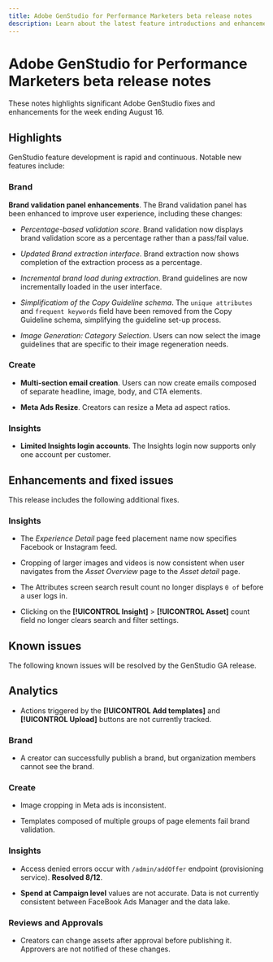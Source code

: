 ```yaml
---
title: Adobe GenStudio for Performance Marketers beta release notes
description: Learn about the latest feature introductions and enhancements to Adobe GenStudio.
---
```


# Adobe GenStudio for Performance Marketers beta release notes

These notes highlights significant Adobe GenStudio fixes and enhancements for the week ending August 16.

## Highlights

GenStudio feature development is rapid and continuous. Notable new features include:

### Brand

**Brand validation panel enhancements**. The Brand validation panel has been enhanced to improve user experience, including these changes: 

   * _Percentage-based validation score_. Brand validation now displays brand validation score as a percentage rather than a pass/fail value. 

   * _Updated Brand extraction interface_. Brand extraction now shows completion of the extraction process as a percentage.

   * _Incremental brand load during extraction_. Brand guidelines are now incrementally loaded in the user interface.

   * _Simplificatiom of the Copy Guideline schema_. The  `unique attributes` and `frequent keywords` field have been removed from the Copy Guideline schema, simplifying the guideline set-up process.

   * _Image Generation: Category Selection_. Users can now select the image guidelines that are specific to their image regeneration needs.

### Create

* **Multi-section email creation**. Users can now create emails composed of separate headline, image, body, and CTA elements. 

* **Meta Ads Resize**. Creators can resize a Meta ad aspect ratios.

### Insights

* **Limited Insights login accounts**. The Insights login now supports only one account per customer.

## Enhancements and fixed issues

This release includes the following additional fixes.

### Insights

* The _Experience Detail_ page feed placement name now specifies Facebook or Instagram feed.

* Cropping of larger images and videos is now consistent when user navigates from the _Asset Overview_ page to the _Asset detail_ page.  

* The Attributes screen search result count no longer displays `0 of` before a user logs in. <!-- GS- 3665 -->

* Clicking on the **[!UICONTROL Insight]**  > **[!UICONTROL Asset]** count field no longer clears search and filter settings. <!-- GS-3476 -->

## Known issues

The following known issues will be resolved by the GenStudio GA release. 

## Analytics

* Actions triggered by the **[!UICONTROL Add templates]** and **[!UICONTROL Upload]** buttons are not currently tracked. <!-- GS-3505 -->

### Brand

* A creator can successfully publish a brand, but organization members cannot see the brand. <!-- XI-2197 -->

### Create

* Image cropping in Meta ads is inconsistent. <!-- GS-3739 -->

* Templates composed of multiple groups of page elements fail brand validation. <!-- GS-4037 --> 

### Insights

* Access denied errors occur with `/admin/addOffer` endpoint (provisioning service). **Resolved  8/12**. <!-- GS-4047 -->

* **Spend at Campaign level** values are not accurate. Data is not currently consistent between FaceBook Ads Manager and the data lake. <!-- GS-3202 -->

### Reviews and Approvals

* Creators can change assets after approval before publishing it. Approvers are not notified of these changes.

